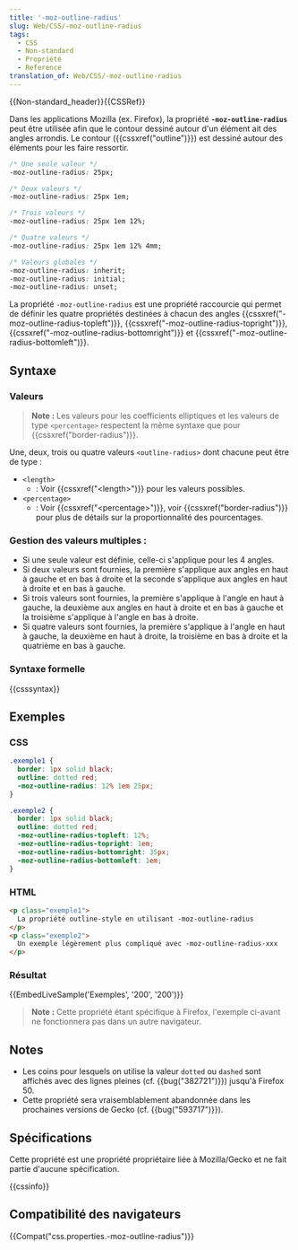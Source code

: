 ```yaml
---
title: '-moz-outline-radius'
slug: Web/CSS/-moz-outline-radius
tags:
  - CSS
  - Non-standard
  - Propriété
  - Reference
translation_of: Web/CSS/-moz-outline-radius
---
```

{{Non-standard_header}}{{CSSRef}}

Dans les applications Mozilla (ex. Firefox), la propriété **`-moz-outline-radius`** peut être utilisée afin que le contour dessiné autour d'un élément ait des angles arrondis. Le contour ({{cssxref("outline")}}) est dessiné autour des éléments pour les faire ressortir.

```css
/* Une seule valeur */
-moz-outline-radius: 25px;

/* Deux valeurs */
-moz-outline-radius: 25px 1em;

/* Trois valeurs */
-moz-outline-radius: 25px 1em 12%;

/* Quatre valeurs */
-moz-outline-radius: 25px 1em 12% 4mm;

/* Valeurs globales */
-moz-outline-radius: inherit;
-moz-outline-radius: initial;
-moz-outline-radius: unset;
```

La propriété `-moz-outline-radius` est une propriété raccourcie qui permet de définir les quatre propriétés destinées à chacun des angles {{cssxref("-moz-outline-radius-topleft")}}, {{cssxref("-moz-outline-radius-topright")}}, {{cssxref("-moz-outline-radius-bottomright")}} et {{cssxref("-moz-outline-radius-bottomleft")}}.

## Syntaxe

### Valeurs

> **Note :** Les valeurs pour les coefficients elliptiques et les valeurs de type `<percentage>` respectent la même syntaxe que pour {{cssxref("border-radius")}}.

Une, deux, trois ou quatre valeurs `<outline-radius>` dont chacune peut être de type :

- `<length>`
  - : Voir {{cssxref("&lt;length&gt;")}} pour les valeurs possibles.
- `<percentage>`
  - : Voir {{cssxref("&lt;percentage&gt;")}}, voir {{cssxref("border-radius")}} pour plus de détails sur la proportionnalité des pourcentages.

### Gestion des valeurs multiples :

- Si une seule valeur est définie, celle-ci s'applique pour les 4 angles.
- Si deux valeurs sont fournies, la première s'applique aux angles en haut à gauche et en bas à droite et la seconde s'applique aux angles en haut à droite et en bas à gauche.
- Si trois valeurs sont fournies, la première s'applique à l'angle en haut à gauche, la deuxième aux angles en haut à droite et en bas à gauche et la troisième s'applique à l'angle en bas à droite.
- Si quatre valeurs sont fournies, la première s'applique à l'angle en haut à gauche, la deuxième en haut à droite, la troisième en bas à droite et la quatrième en bas à gauche.

### Syntaxe formelle

{{csssyntax}}

## Exemples

### CSS

```css
.exemple1 {
  border: 1px solid black;
  outline: dotted red;
  -moz-outline-radius: 12% 1em 25px;
}

.exemple2 {
  border: 1px solid black;
  outline: dotted red;
  -moz-outline-radius-topleft: 12%;
  -moz-outline-radius-topright: 1em;
  -moz-outline-radius-bottomright: 35px;
  -moz-outline-radius-bottomleft: 1em;
}
```

### HTML

```html
<p class="exemple1">
  La propriété outline-style en utilisant -moz-outline-radius
</p>
<p class="exemple2">
  Un exemple légèrement plus compliqué avec -moz-outline-radius-xxx
</p>
```

### **Résultat**

{{EmbedLiveSample('Exemples', '200', '200')}}

> **Note :** Cette propriété étant spécifique à Firefox, l'exemple ci-avant ne fonctionnera pas dans un autre navigateur.

## Notes

- Les coins pour lesquels on utilise la valeur `dotted` ou `dashed` sont affichés avec des lignes pleines (cf. {{bug("382721")}}) jusqu'à Firefox 50.
- Cette propriété sera vraisemblablement abandonnée dans les prochaines versions de Gecko (cf. {{bug("593717")}}).

## Spécifications

Cette propriété est une propriété propriétaire liée à Mozilla/Gecko et ne fait partie d'aucune spécification.

{{cssinfo}}

## Compatibilité des navigateurs

{{Compat("css.properties.-moz-outline-radius")}}
